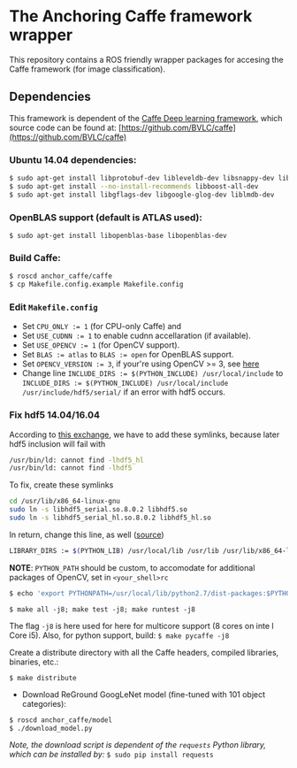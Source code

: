 # The Anchoring Caffe framework wrapper #

This repository contains a ROS friendly wrapper packages for accesing the Caffe framework (for image classification).


## Dependencies ##

This framework is dependent of the [Caffe Deep learning framework](http://caffe.berkeleyvision.org/), which source code can be found at: [https://github.com/BVLC/caffe](https://github.com/BVLC/caffe)

### Ubuntu 14.04 dependencies: ###

```bash
$ sudo apt-get install libprotobuf-dev libleveldb-dev libsnappy-dev libopencv-dev libhdf5-serial-dev protobuf-compiler
$ sudo apt-get install --no-install-recommends libboost-all-dev
$ sudo apt-get install libgflags-dev libgoogle-glog-dev liblmdb-dev
```

### OpenBLAS support (default is ATLAS used): ###

`$ sudo apt-get install libopenblas-base libopenblas-dev`


### Build Caffe: ###

```bash
$ roscd anchor_caffe/caffe
$ cp Makefile.config.example Makefile.config
```

### Edit `Makefile.config` ###

* Set `CPU_ONLY := 1` (for CPU-only Caffe) and 
* Set `USE_CUDNN := 1` to enable cudnn accellaration (if available). 
* Set `USE_OPENCV := 1` (for OpenCV support). 
* Set `BLAS := atlas` to `BLAS := open` for OpenBLAS support.
* Set `OPENCV_VERSION := 3`, if your're using OpenCV >= 3, see [here](https://github.com/BVLC/caffe/issues/3700#issuecomment-187493856)
* Change line `INCLUDE_DIRS := $(PYTHON_INCLUDE) /usr/local/include` to `INCLUDE_DIRS := $(PYTHON_INCLUDE) /usr/local/include /usr/include/hdf5/serial/` if an error with hdf5 occurs.

### Fix hdf5 14.04/16.04 ###
According to [this exchange](https://github.com/NVIDIA/DIGITS/issues/156#issuecomment-114776706), we have to add these symlinks, because later hdf5 inclusion will fail with

```bash
/usr/bin/ld: cannot find -lhdf5_hl
/usr/bin/ld: cannot find -lhdf5
```

To fix, create these symlinks

```bash
cd /usr/lib/x86_64-linux-gnu
sudo ln -s libhdf5_serial.so.8.0.2 libhdf5.so
sudo ln -s libhdf5_serial_hl.so.8.0.2 libhdf5_hl.so
```

In return, change this line, as well ([source](https://github.com/NVIDIA/DIGITS/issues/156#issuecomment-219089383))

```bash
LIBRARY_DIRS := $(PYTHON_LIB) /usr/local/lib /usr/lib /usr/lib/x86_64-linux-gnu/hdf5/serial/)
```

**NOTE**: `PYTHON_PATH` should be custom, to accomodate for additional packages of OpenCV, set in `<your_shell>rc`

```bash
$ echo 'export PYTHONPATH=/usr/local/lib/python2.7/dist-packages:$PYTHONPATH' >> ~/<your_shell>rc
```

`$ make all -j8; make test -j8; make runtest -j8`

The flag `-j8` is here used for here for multicore support (8 cores on inte l Core i5). Also, for python support, build: `$ make pycaffe -j8`

Create a distribute directory with all the Caffe headers, compiled libraries, binaries, etc.:

`$ make distribute`


* Download ReGround GoogLeNet model (fine-tuned with 101 object categories):

```bash
$ roscd anchor_caffe/model
$ ./download_model.py
```

*Note, the download script is dependent of the `requests` Python library, which can be installed by:* `$ sudo pip install requests`


